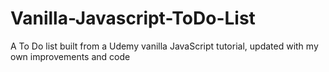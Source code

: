 # Vanilla-Javascript-ToDo-List
A To Do list built from a Udemy vanilla JavaScript tutorial, updated with my own improvements and code
